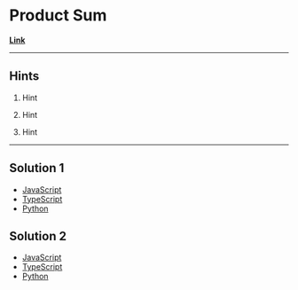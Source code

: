 # Product Sum

[**Link**]()

---

## **Hints**

1. Hint

2. Hint

3. Hint

---

## Solution 1

- [JavaScript](./solution_1/product-sum.js)
- [TypeScript](./solution_1/product-sum.ts)
- [Python](./solution_1/product-sum.py)

## Solution 2

- [JavaScript]()
- [TypeScript]()
- [Python]()
